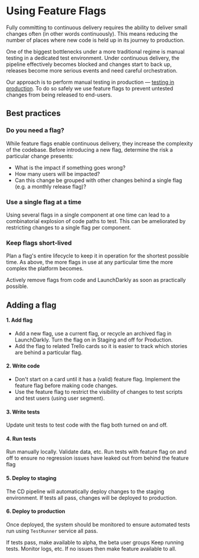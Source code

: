# Using Feature Flags

Fully committing to continuous delivery requires the ability to deliver small changes often (in other words continuously). This means reducing the number of places where new code is held up in its journey to production.

One of the biggest bottlenecks under a more traditional regime is manual testing in a dedicated test environment. Under continuous delivery, the pipeline effectively becomes blocked and changes start to back up, releases become more serious events and need careful orchestration.

Our approach is to perform manual testing in production — [testing in production](../../../docs/dev/practices/test-in-production/). To do so safely we use feature flags to prevent untested changes from being released to end-users.

## Best practices

### Do you need a flag?

While feature flags enable continuous delivery, they increase the complexity of the codebase. Before introducing a new flag, determine the risk a particular change presents:

* What is the impact if something goes wrong?
* How many users will be impacted?
* Can this change be grouped with other changes behind a single flag (e.g. a monthly release flag)?

### Use a single flag at a time

Using several flags in a single component at one time can lead to a combinatorial explosion of code paths to test. This can be ameliorated by restricting changes to a single flag per component.

### Keep flags short-lived

Plan a flag's entire lifecycle to keep it in operation for the shortest possible time. As above, the more flags in use at any particular time the more complex the platform becomes.

Actively remove flags from code and LaunchDarkly as soon as practically possible.

## Adding a flag

#### 1. Add flag

* Add a new flag, use a current flag, or recycle an archived flag in LaunchDarkly. Turn the flag on in Staging and off for Production.
* Add the flag to related Trello cards so it is easier to track which stories are behind a particular flag.

#### 2. Write code

* Don't start on a card until it has a (valid) feature flag. Implement the feature flag before making code changes.
* Use the feature flag to restrict the visibility of changes to test scripts and test users (using user segment).

#### 3. Write tests

Update unit tests to test code with the flag both turned on and off.

#### 4. Run tests

Run manually locally. Validate data, etc. Run tests with feature flag on and off to ensure no regression issues have leaked out from behind the feature flag

#### 5. Deploy to staging

The CD pipeline will automatically deploy changes to the staging environment. If tests all pass, changes will be deployed to production.

#### 6. Deploy to production

Once deployed, the system should be monitored to ensure automated tests run using `TestRunner` service all pass.

If tests pass, make available to alpha, the beta user groups Keep running tests. Monitor logs, etc. If no issues then make feature available to all.
